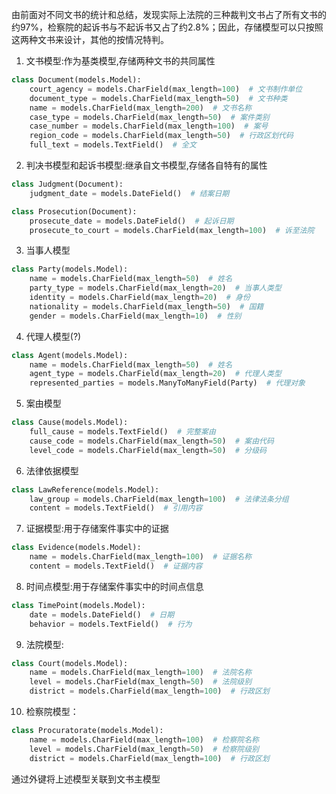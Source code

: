 由前面对不同文书的统计和总结，发现实际上法院的三种裁判文书占了所有文书的约97%，检察院的起诉书与不起诉书又占了约2.8%；因此，存储模型可以只按照这两种文书来设计，其他的按情况特判。

1. 文书模型:作为基类模型,存储两种文书的共同属性

```python
class Document(models.Model):
    court_agency = models.CharField(max_length=100)  # 文书制作单位
    document_type = models.CharField(max_length=50)  # 文书种类 
    name = models.CharField(max_length=200)  # 文书名称
    case_type = models.CharField(max_length=50)  # 案件类别
    case_number = models.CharField(max_length=100)  # 案号
    region_code = models.CharField(max_length=50)  # 行政区划代码
	full_text = models.TextField()  # 全文
```

2. 判决书模型和起诉书模型:继承自文书模型,存储各自特有的属性

```python
class Judgment(Document): 
    judgment_date = models.DateField()  # 结案日期

class Prosecution(Document):
    prosecute_date = models.DateField()  # 起诉日期
    prosecute_to_court = models.CharField(max_length=100)  # 诉至法院 
```

3. 当事人模型

```python
class Party(models.Model):
    name = models.CharField(max_length=50)  # 姓名
    party_type = models.CharField(max_length=20)  # 当事人类型
    identity = models.CharField(max_length=20)  # 身份
    nationality = models.CharField(max_length=50)  # 国籍
    gender = models.CharField(max_length=10)  # 性别
```

4. 代理人模型(?)

```python
class Agent(models.Model):
    name = models.CharField(max_length=50)  # 姓名
    agent_type = models.CharField(max_length=20)  # 代理人类型
    represented_parties = models.ManyToManyField(Party)  # 代理对象
```

5. 案由模型

```python
class Cause(models.Model):
    full_cause = models.TextField()  # 完整案由
    cause_code = models.CharField(max_length=50)  # 案由代码
    level_code = models.CharField(max_length=50)  # 分级码
```

6. 法律依据模型

```python
class LawReference(models.Model):
    law_group = models.CharField(max_length=100)  # 法律法条分组
    content = models.TextField()  # 引用内容
```

7. 证据模型:用于存储案件事实中的证据

```python
class Evidence(models.Model):
    name = models.CharField(max_length=100)  # 证据名称
    content = models.TextField()  # 证据内容
```

8. 时间点模型:用于存储案件事实中的时间点信息

```python
class TimePoint(models.Model):
    date = models.DateField()  # 日期 
    behavior = models.TextField()  # 行为
```

9. 法院模型:

```python
class Court(models.Model):
    name = models.CharField(max_length=100)  # 法院名称
    level = models.CharField(max_length=50)  # 法院级别
    district = models.CharField(max_length=100)  # 行政区划
```

10. 检察院模型：

```python
class Procuratorate(models.Model):
    name = models.CharField(max_length=100)  # 检察院名称 
    level = models.CharField(max_length=50)  # 检察院级别
    district = models.CharField(max_length=100)  # 行政区划
```

通过外键将上述模型关联到文书主模型